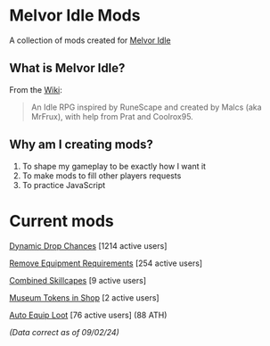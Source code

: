# Melvor Idle Mods
A collection of mods created for [Melvor Idle](https://melvoridle.com/)

## What is Melvor Idle?
From the [Wiki](https://wiki.melvoridle.com/w/Main_Page):
>An Idle RPG inspired by RuneScape and created by Malcs (aka MrFrux), with help from Prat and Coolrox95.

## Why am I creating mods?
1. To shape my gameplay to be exactly how I want it
2. To make mods to fill other players requests
3. To practice JavaScript

# Current mods
[Dynamic Drop Chances](https://mod.io/g/melvoridle/m/dynamic-drop-chances)
[1214 active users]

[Remove Equipment Requirements](https://mod.io/g/melvoridle/m/remove-equipment-requirements)
[254 active users]

[Combined Skillcapes](https://mod.io/g/melvoridle/m/combined-skillcapes)
[9 active users]

[Museum Tokens in Shop](https://mod.io/g/melvoridle/m/museum-tokens-in-shop)
[2 active users]

[Auto Equip Loot](https://mod.io/g/melvoridle/m/auto-equip-loot)
[76 active users] (88 ATH)

*(Data correct as of 09/02/24)*